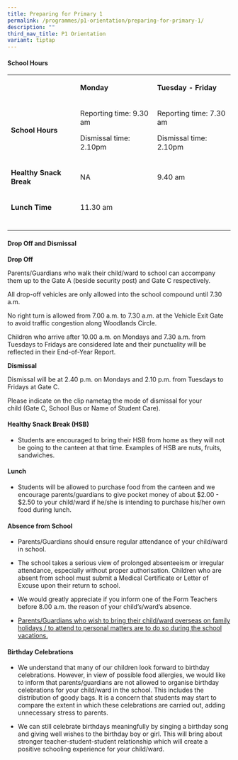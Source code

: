 ```yaml
---
title: Preparing for Primary 1
permalink: /programmes/p1-orientation/preparing-for-primary-1/
description: ""
third_nav_title: P1 Orientation
variant: tiptap
---
```

<h4>School Hours</h4>
<table style="minWidth: 75px">
<colgroup>
<col>
<col>
<col>
</colgroup>
<tbody>
<tr>
<td rowspan="1" colspan="1">
<p></p>
</td>
<td rowspan="1" colspan="1">
<p><strong>Monday</strong>
</p>
</td>
<td rowspan="1" colspan="1">
<p><strong>Tuesday - Friday</strong>
</p>
</td>
</tr>
<tr>
<td rowspan="1" colspan="1">
<p><strong>School Hours</strong>
</p>
</td>
<td rowspan="1" colspan="1">
<p>Reporting time: 9.30 am</p>
<p>Dismissal time: 2.10pm</p>
</td>
<td rowspan="1" colspan="1">
<p>Reporting time: 7.30 am</p>
<p>Dismissal time: 2.10pm</p>
</td>
</tr>
<tr>
<td rowspan="1" colspan="1">
<p><strong>Healthy Snack Break</strong>
</p>
</td>
<td rowspan="1" colspan="1">
<p>NA</p>
</td>
<td rowspan="1" colspan="1">
<p>9.40 am</p>
</td>
</tr>
<tr>
<td rowspan="1" colspan="1">
<p><strong>Lunch Time</strong>
</p>
</td>
<td rowspan="1" colspan="2">
<p>11.30 am</p>
</td>
</tr>
<tr>
<td rowspan="1" colspan="1">
<p></p>
</td>
<td rowspan="1" colspan="1">
<p></p>
</td>
<td rowspan="1" colspan="1">
<p></p>
</td>
</tr>
</tbody>
</table>
<h4>Drop Off and Dismissal</h4>
<p><strong>Drop Off</strong>
</p>
<p>Parents/Guardians who walk their child/ward to school can accompany them
up to the Gate A (beside security post) and Gate C respectively.</p>
<p>All drop-off vehicles are only allowed into the school compound until
7.30 a.m.</p>
<p>No right turn is allowed from 7.00 a.m. to 7.30 a.m. at the Vehicle Exit
Gate to avoid traffic congestion along Woodlands Circle.</p>
<p>Children who arrive after 10.00 a.m. on Mondays and 7.30 a.m. from Tuesdays
to Fridays are considered late and their punctuality will be reflected
in their End-of-Year Report.</p>
<p><strong>Dismissal&nbsp;</strong>
</p>
<p>Dismissal will be at 2.40 p.m. on Mondays and 2.10 p.m. from Tuesdays
to Fridays at Gate C.</p>
<p>Please indicate on the clip nametag the mode of dismissal for your child&nbsp;(Gate
C, School Bus or Name of Student Care).&nbsp;</p>
<h4>Healthy Snack Break (HSB)</h4>
<ul data-tight="true" class="tight">
<li>
<p>Students are encouraged to bring their HSB from home as they will not
be going to the canteen at that time. Examples of HSB are nuts, fruits,
sandwiches.</p>
</li>
</ul>
<h4>Lunch</h4>
<ul data-tight="true" class="tight">
<li>
<p>Students will be allowed to purchase food from the canteen and we encourage
parents/guardians to give pocket money of about $2.00 - $2.50 to your child/ward
if he/she is intending to purchase his/her own food during lunch.</p>
</li>
</ul>
<h4>Absence from School</h4>
<ul data-tight="true" class="tight">
<li>
<p>Parents/Guardians should ensure regular attendance of your child/ward
in school.&nbsp;</p>
</li>
<li>
<p>The school takes a serious view of prolonged absenteeism or irregular
attendance, especially without proper authorisation. Children who are absent
from school must submit a Medical Certificate or Letter of Excuse upon
their return to school.</p>
</li>
<li>
<p>We would greatly appreciate if you inform one of the Form Teachers before
8.00 a.m. the reason of your child’s/ward’s absence.</p>
</li>
<li>
<p><u>Parents/Guardians who wish to bring their child/ward overseas on family holidays / to attend to personal matters are to do so during the school vacations.</u>
</p>
</li>
</ul>
<h4>Birthday Celebrations</h4>
<ul data-tight="true" class="tight">
<li>
<p>We understand that many of our children look forward to birthday celebrations.
However, in view of possible food allergies, we would like to inform that
parents/guardians are not allowed to organise birthday celebrations for
your child/ward in the school. This includes the distribution of goody
bags. It is a concern that students may start to compare the extent in
which these celebrations are carried out, adding unnecessary stress to
parents.</p>
</li>
<li>
<p>We can still celebrate birthdays meaningfully by singing a birthday song
and giving well wishes to the birthday boy or girl. This will bring about
stronger teacher-student-student relationship which will create a positive
schooling experience for your child/ward.</p>
</li>
</ul>
<p></p>
<p></p>
<p></p>
<p></p>